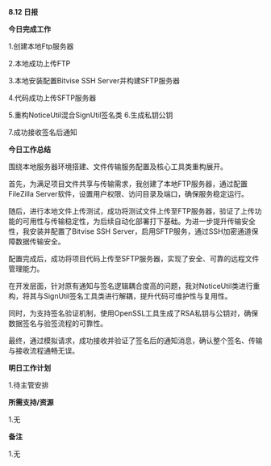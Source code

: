 **8.12 日报**

**今日完成工作**

1.创建本地Ftp服务器

2.本地成功上传FTP

3.本地安装配置Bitvise SSH Server并构建SFTP服务器

4.代码成功上传SFTP服务器

5.重构NoticeUtil混合SignUtil签名类
6.生成私钥公钥

7.成功接收签名后通知

**今日工作总结**

围绕本地服务器环境搭建、文件传输服务配置及核心工具类重构展开。

首先，为满足项目文件共享与传输需求，我创建了本地FTP服务器，通过配置FileZilla Server软件，设置用户权限、访问目录及端口，确保服务稳定运行。

随后，进行本地文件上传测试，成功将测试文件上传至FTP服务器，验证了上传功能的可用性与传输稳定性，为后续自动化部署打下基础。为进一步提升传输安全性，我安装并配置了Bitvise SSH Server，启用SFTP服务，通过SSH加密通道保障数据传输安全。

配置完成后，成功将项目代码上传至SFTP服务器，实现了安全、可靠的远程文件管理能力。

在开发层面，针对原有通知与签名逻辑耦合度高的问题，我对NoticeUtil类进行重构，将其与SignUtil签名工具类进行解耦，提升代码可维护性与复用性。

同时，为支持签名验证机制，使用OpenSSL工具生成了RSA私钥与公钥对，确保数据签名与验签流程的可靠性。

最终，通过模拟请求，成功接收并验证了签名后的通知消息，确认整个签名、传输与接收流程通畅无误。

**明日工作计划**

﻿1.待主管安排

**所需支持/资源**

﻿1.无

**备注**

1.无